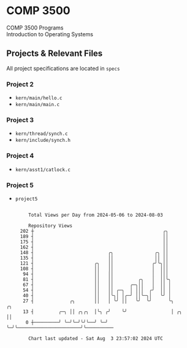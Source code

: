 # COMP 3500
COMP 3500 Programs  
Introduction to Operating Systems  
## Projects & Relevant Files
All project specifications are located in `specs`
### Project 2
- `kern/main/hello.c`
- `kern/main/main.c`
### Project 3
- `kern/thread/synch.c`
- `kern/include/synch.h`
### Project 4
- `kern/asst1/catlock.c`
### Project 5
- `project5`

```

        Total Views per Day from 2024-05-06 to 2024-08-03

        Repository Views
     202 ┼                                               ╭╮
     189 ┤                                               ││
     175 ┤                                               ││
     162 ┤                                               ││
     148 ┤                           ╭╮               ╭╮ ││
     135 ┤                           ││               ││ ││
     121 ┤                      ╭╮   ││              ╭╯╰╮││
     108 ┤                      ││   ││              │  │││
      94 ┤                      ││   ││              │  │││
      81 ┤                      ││   ││         ╭╮   │  ││╰╮
      67 ┤                      ││   ││      ╭─╮││   │  ││ │
      54 ┤                      ││   ││ ╭─╮  │ │││  ╭╯  ││ │
      40 ┤                      ││   │╰╮│ │╭─╯ ││╰─╮│   ╰╯ │
      27 ┤             ╭╮       ││   │ ╰╯ ││   ╰╯  ╰╯      ╰╮                          ╭╮
      13 ┤         ╭─╮ ││ ╭╮╭╮  │╰╮ ╭╯    ╰╯                │ ╭╮                       ││
       0 ┼─────────╯ ╰─╯╰─╯╰╯╰──╯ ╰─╯                       ╰─╯╰───────────────────────╯╰──────────

        Chart last updated - Sat Aug  3 23:57:02 2024 UTC
        
```
